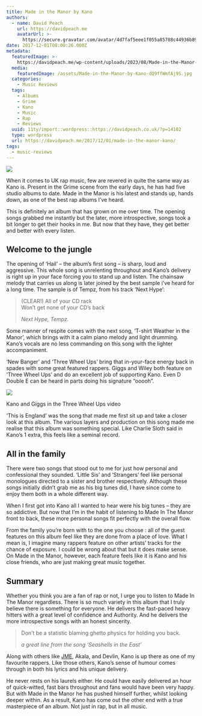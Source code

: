 ```yaml
---
title: Made in the Manor by Kano
authors:
  - name: David Peach
    url: https://davidpeach.me
    avatarUrl: >-
      https://secure.gravatar.com/avatar/4d7faf5eee1f055a85788c44936b8995eaab6dfb004e7854ec747ccb272e91ee?s=96&d=mm&r=g
date: 2017-12-01T08:00:26.000Z
metadata:
  featuredImage: >-
    https://davidpeach.me/wp-content/uploads/2023/08/Made-in-the-Manor-by-Kano.jpg
  media:
    featuredImage: /assets/Made-in-the-Manor-by-Kano-dQ9ffWmfAj9S.jpg
  categories:
    - Music Reviews
  tags:
    - Albums
    - Grime
    - Kano
    - Music
    - Rap
    - Reviews
  uuid: 11ty/import::wordpress::https://davidpeach.co.uk/?p=14102
  type: wordpress
  url: https://davidpeach.me/2017/12/01/made-in-the-manor-kano/
tags:
  - music-reviews
---
```

[![](/assets/Made-in-the-Manor-by-Kano-768x-k1pBkFDCWm7z.jpg)](/assets/Made-in-the-Manor-by-Kano-768x-k1pBkFDCWm7z.jpg)

When it comes to UK rap music, few are revered in quite the same way as Kano is. Present in the Grime scene from the early days, he has had five studio albums to date. Made in the Manor is his latest and stands up, hands down, as one of the best rap albums I’ve heard.

This is definitely an album that has grown on me over time. The opening songs grabbed me instantly but the later, more introspective, songs took a bit longer to get their hooks in me. But now that they have, they get better and better with every listen.

## Welcome to the jungle

The opening of ‘Hail’ – the album’s first song – is sharp, loud and aggressive. This whole song is unrelenting throughout and Kano’s delivery is right up in your face forcing you to stand up and listen. The chainsaw melody that carries us along is later joined by the best sample i’ve heard for a long time. The sample is of Tempz, from his track ‘Next Hype’:

> (CLEAR!) All of your CD rack  
> Won’t get none of your CD’s back
> 
> <cite>Next Hype, Tempz.</cite>

Some manner of respite comes with the next song, ‘T-shirt Weather in the Manor’, which brings with it a calm piano melody and light drumming. Kano’s vocals are no less commanding on this song with the lighter accompaniment.

‘New Banger’ and ‘Three Wheel Ups’ bring that in-your-face energy back in spades with some great featured rappers. Giggs and Wiley both feature on ‘Three Wheel Ups’ and do an excellent job of supporting Kano. Even D Double E can be heard in parts doing his signature “ooooh”.

[![](/assets/giggs-and-kano-in-the-3-wheel--TWM9Ztd8SUXv.png)](/assets/giggs-and-kano-in-the-3-wheel--TWM9Ztd8SUXv.png)

Kano and Giggs in the Three Wheel Ups video

‘This is England’ was the song that made me first sit up and take a closer look at this album. The various layers and production on this song made me realise that this album was something special. Like Charlie Sloth said in Kano’s 1 extra, this feels like a seminal record.

## All in the family

There were two songs that stood out to me for just how personal and confessional they sounded. ‘Little Sis’ and ‘Strangers’ feel like personal monologues directed to a sister and brother respectively. Although these songs initially didn’t grab me as his big tunes did, I have since come to enjoy them both in a whole different way.

When I first got into Kano all I wanted to hear were his big tunes – they are so addictive. But now that I’m in the habit of listening to Made In The Manor front to back, these more personal songs fit perfectly with the overall flow.

From the family you’re born with to the one you choose : all of the guest features on this album feel like they are done from a place of love. What I mean is, I imagine many rappers feature on other artists’ tracks for the chance of exposure. I could be wrong about that but it does make sense. On Made in the Manor, however, each feature feels like it is Kano and his close friends, who are just making great music together.

## Summary

Whether you think you are a fan of rap or not, I urge you to listen to Made In The Manor regardless. There is so much variety in this album that I truly believe there is something for everyone. He delivers the fast-paced heavy hitters with a great level of confidence and Authority. And he delivers the more introspective songs with an honest sincerity.

> Don’t be a statistic blaming ghetto physics for holding you back.
> 
> <cite>a great line from the song ‘Seashells in the East’</cite>

Along with others like [JME](https://davidpeach.me/2016/10/integrity-by-jme/), Akala, and Devlin, Kano is up there as one of my favourite rappers. Like those others, Kano’s sense of humour comes through in both his lyrics and his unique delivery.

He never rests on his laurels either. He could have easily delivered an hour of quick-witted, fast bars throughout and fans would have been very happy. But with Made in the Manor he has pushed himself further, whilst looking deeper within. As a result, Kano has come out the other end with a true masterpiece of an album. Not just in rap, but in all music.